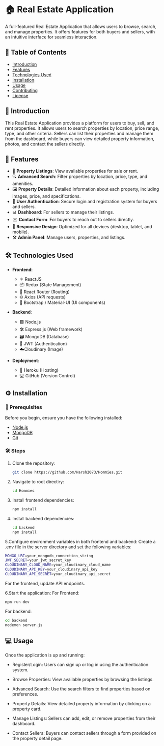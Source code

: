 # 🏠 Real Estate Application

A full-featured Real Estate Application that allows users to browse, search, and manage properties. It offers features for both buyers and sellers, with an intuitive interface for seamless interaction.

## 📑 Table of Contents

- [Introduction](#introduction)
- [Features](#features)
- [Technologies Used](#technologies-used)
- [Installation](#installation)
- [Usage](#usage)
- [Contributing](#contributing)
- [License](#license)

## 📝 Introduction

This Real Estate Application provides a platform for users to buy, sell, and rent properties. It allows users to search properties by location, price range, type, and other criteria. Sellers can list their properties and manage them from the dashboard, while buyers can view detailed property information, photos, and contact the sellers directly.

## 🚀 Features

- 🏡 **Property Listings**: View available properties for sale or rent.
- 🔍 **Advanced Search**: Filter properties by location, price, type, and amenities.
- 🖼️ **Property Details**: Detailed information about each property, including images, price, and specifications.
- 🔐 **User Authentication**: Secure login and registration system for buyers and sellers.
- 📊 **Dashboard**: For sellers to manage their listings.
- ✉️ **Contact Form**: For buyers to reach out to sellers directly.
- 📱 **Responsive Design**: Optimized for all devices (desktop, tablet, and mobile).
- 🛠️ **Admin Panel**: Manage users, properties, and listings.

## 🛠️ Technologies Used

- **Frontend**: 
  - ⚛️ ReactJS
  - 📦 Redux (State Management)
  - 🔗 React Router (Routing)
  - 🌐 Axios (API requests)
  - 💅 Bootstrap / Material-UI (UI components)

- **Backend**:
  - 🟩 Node.js
  - 🛠️ Express.js (Web framework)
  - 🗃️ MongoDB (Database)
  - 🔑 JWT (Authentication)
  - ☁️Cloudinary (Image)

- **Deployment**:
  - 🚀 Heroku (Hosting)
  - 💻 GitHub (Version Control)

## ⚙️ Installation

### 📌 Prerequisites

Before you begin, ensure you have the following installed:

- [Node.js](https://nodejs.org/)
- [MongoDB](https://www.mongodb.com/)
- [Git](https://git-scm.com/)

### 🛠️ Steps

1. Clone the repository:
   ```bash
   git clone https://github.com/Harsh2073/Hommies.git

2. Navigate to root directiry:
   ```bash
   cd Hommies
   
3. Install frontend dependencies:
   ```bash
   npm install
4. Install backend dependencies:
   ```bash
   cd backend
   npm install

5.Configure environment variables in both frontend and backend:
  Create a .env file in the server directory and set the following variables:
  ```bash
  MONGO_URI=your_mongodb_connection_string
  JWT_SECRET=your_jwt_secret_key
  CLOUDINARY_CLOUD_NAME=your_cloudinary_cloud_name
  CLOUDINARY_API_KEY=your_cloudinary_api_key
  CLOUDINARY_API_SECRET=your_cloudinary_api_secret
  ```
  For the frontend, update API endpoints.
  
6.Start the application:
  For Frontend:
  ```bash
  npm run dev
  ```
  For backend:
  ```bash
  cd backend
  nodemon server.js
  ```
## 💻 Usage

Once the application is up and running:

- Register/Login: Users can sign up or log in using the authentication system.

- Browse Properties: View available properties by browsing the listings.

- Advanced Search: Use the search filters to find properties based on preferences.

- Property Details: View detailed property information by clicking on a property card.

- Manage Listings: Sellers can add, edit, or remove properties from their dashboard.

- Contact Sellers: Buyers can contact sellers through a form provided on the property detail page.
